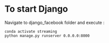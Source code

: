 # To start Django
Navigate to django_facebook folder and execute :

	conda activate streaming
	python manage.py runserver 0.0.0.0:8000


